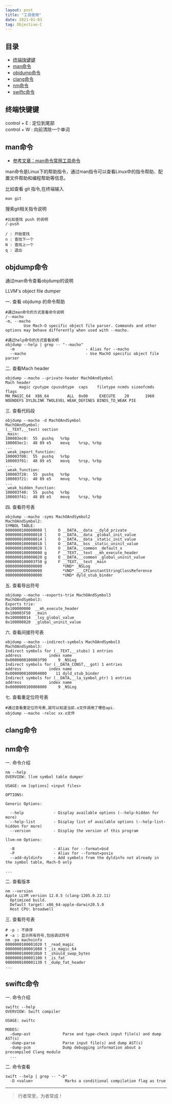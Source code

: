 ```yaml
---
layout: post
title: "工具使用"
date: 2021-01-03
tag: Objective-C
---
```







## 目录
- [终端快键键](#content0)   
- [man命令](#content1)   
- [objdump命令](#content2)   
- [clang命令](#content3)   
- [nm命令](#content4)   
- [swiftc命令](#content5)   





<!-- ************************************************ -->
## <a id="content0">终端快键键</a>

control + E : 定位到尾部     
control + W : 向前清除一个单词      


<!-- ************************************************ -->
## <a id="content1">man命令</a>

- [参考文章：man命令常用工具命令](https://man.linuxde.net/man)

man命令是Linux下的帮助指令，通过man指令可以查看Linux中的指令帮助、配置文件帮助和编程帮助等信息。

比如查看 git 指令,在终端输入

```
man git
```

搜索git相关指令说明

```
#比如查找 push 的说明
/-push

/ : 开始查找
n : 查找下一个
N : 查找上一个
q : 退出
```



<!-- ************************************************ -->
## <a id="content2">objdump命令</a>

通过man命令查看objdump的说明

LLVM's object file dumper

一. 查看 objdump 的命令帮助

```
#通过man命令的方式查看命令说明
/--macho
-m, --macho
        Use Mach-O specific object file parser. Commands and other options may behave differently when used with --macho.

#通过help命令的方式查看说明
objdump --help | grep -- "--macho"
  -m                               - Alias for --macho
  --macho                          - Use MachO specific object file parser
```

二. 查看Mach header

```
objdump --macho --private-header MachOAndSymbol
Mach header
      magic cputype cpusubtype  caps    filetype ncmds sizeofcmds      flags
MH_MAGIC_64  X86_64        ALL  0x00     EXECUTE    20       1960   NOUNDEFS DYLDLINK TWOLEVEL WEAK_DEFINES BINDS_TO_WEAK PIE
```

三. 查看代码段

```
objdump --macho -d MachOAndSymbol
MachOAndSymbol:
(__TEXT,__text) section
_main:
100003ec0:	55	pushq	%rbp
100003ec1:	48 89 e5	movq	%rsp, %rbp
...
_weak_import_function:
100003f00:	55	pushq	%rbp
100003f01:	48 89 e5	movq	%rsp, %rbp
...
_weak_function:
100003f20:	55	pushq	%rbp
100003f21:	48 89 e5	movq	%rsp, %rbp
...
_weak_hidden_function:
100003f40:	55	pushq	%rbp
100003f41:	48 89 e5	movq	%rsp, %rbp
```

四. 查看符号表

```
objdump --macho -syms MachOAndSymbol2 
MachOAndSymbol2:
SYMBOL TABLE:
0000000100008008 l     O __DATA,__data __dyld_private
0000000100008010 l     O __DATA,__data _global_init_value
0000000100008014 l     O __DATA,__data _static_init_value
0000000100008018 l     O __DATA,__bss _static_uninit_value
0000000100008028 l     O __DATA,__common _default_x
0000000100000000 g     F __TEXT,__text __mh_execute_header
0000000100008020 g     O __DATA,__common _global_uninit_value
0000000100003f50 g     F __TEXT,__text _main
0000000000000000         *UND* _NSLog
0000000000000000         *UND* ___CFConstantStringClassReference
0000000000000000         *UND* dyld_stub_binder
```

五. 查看导出符号

```
objdump --macho --exports-trie MachOAndSymbol3
MachOAndSymbol3:
Exports trie:
0x100000000  __mh_execute_header
0x100003F50  _main
0x100008014  _lxy_global_value
0x100008020  _global_uninit_value
```


六. 查看间接符号表

```
objdump --macho --indirect-symbols MachOAndSymbol3
MachOAndSymbol3:
Indirect symbols for (__TEXT,__stubs) 1 entries
address            index name
0x0000000100003f90     9 _NSLog
Indirect symbols for (__DATA_CONST,__got) 1 entries
address            index name
0x0000000100004000    11 dyld_stub_binder
Indirect symbols for (__DATA,__la_symbol_ptr) 1 entries
address            index name
0x0000000100008000     9 _NSLog
```

七. 查看重定位符号表

```
#通过查看重定位符号表,就可以知道当前.o文件调用了哪些api.
objdump --macho -reloc xx.o文件
```


<!-- ************************************************ -->
## <a id="content3">clang命令</a>




<!-- ************************************************ -->
## <a id="content4">nm命令</a>

一. 命令介绍

```
nm --help
OVERVIEW: llvm symbol table dumper

USAGE: nm [options] <input files>

OPTIONS:

Generic Options:

  --help             - Display available options (--help-hidden for more)
  --help-list        - Display list of available options (--help-list-hidden for more)
  --version          - Display the version of this program

llvm-nm Options:

  -B                 - Alias for --format=bsd
  -P                 - Alias for --format=posix
  --add-dyldinfo     - Add symbols from the dyldinfo not already in the symbol table, Mach-O only

...
```

二. 查看版本

```
nm --version
Apple LLVM version 12.0.5 (clang-1205.0.22.11)
  Optimized build.
  Default target: x86_64-apple-darwin20.5.0
  Host CPU: broadwell
```


三. 查看符号表

```
# -p : 不排序
# -a : 显示所有符号,包括调试符号
nm -pa machoinfo 
0000000100001020 t _read_magic
0000000100001080 t _is_magic_64
00000001000010b0 t _should_swap_bytes
0000000100001100 t _is_fat
0000000100001130 t _dump_fat_header
...
```


<!-- ************************************************ -->
## <a id="content5">swiftc命令</a>

一. 命令介绍
```
swiftc --help
OVERVIEW: Swift compiler

USAGE: swiftc

MODES:
  -dump-ast              Parse and type-check input file(s) and dump AST(s)
  -dump-parse            Parse input file(s) and dump AST(s)
  -dump-pcm              Dump debugging information about a precompiled Clang module
  ...
```


二. 命令查看

```
swift --help | grep -- "-D"
  -D <value>              Marks a conditional compilation flag as true
```




----------
>  行者常至，为者常成！


